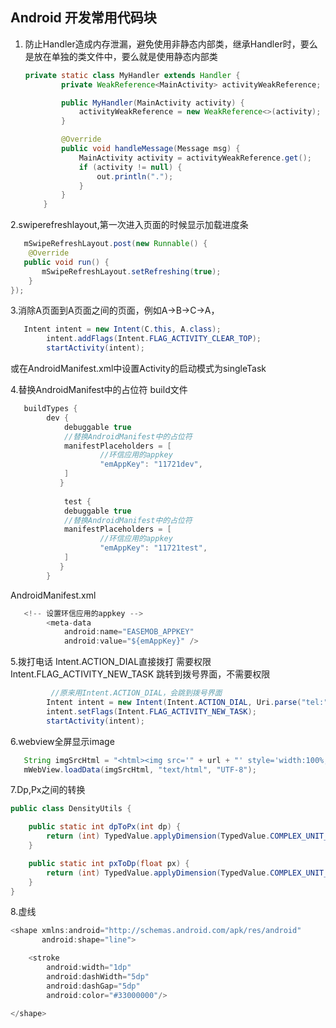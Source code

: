 ## Android 开发常用代码块

1. 防止Handler造成内存泄漏，避免使用非静态内部类，继承Handler时，要么是放在单独的类文件中，要么就是使用静态内部类

   ```java
   private static class MyHandler extends Handler {
           private WeakReference<MainActivity> activityWeakReference;

           public MyHandler(MainActivity activity) {
               activityWeakReference = new WeakReference<>(activity);
           }

           @Override
           public void handleMessage(Message msg) {
               MainActivity activity = activityWeakReference.get();
               if (activity != null) {
                   out.println(".");
               }
           }
       }
   ```

2.swiperefreshlayout,第一次进入页面的时候显示加载进度条
```java
   mSwipeRefreshLayout.post(new Runnable() {
    @Override    
   public void run() {
       mSwipeRefreshLayout.setRefreshing(true);
    }
});
```
3.消除A页面到A页面之间的页面，例如A->B->C->A，
```java
   Intent intent = new Intent(C.this, A.class);
        intent.addFlags(Intent.FLAG_ACTIVITY_CLEAR_TOP);
        startActivity(intent);
```
   或在AndroidManifest.xml中设置Activity的启动模式为singleTask

4.替换AndroidManifest中的占位符
   build文件
```java
   buildTypes {
        dev {
            debuggable true
            //替换AndroidManifest中的占位符
            manifestPlaceholders = [
                    //环信应用的appkey
                    "emAppKey": "11721dev",
            ]
           }
            
            test {
            debuggable true
            //替换AndroidManifest中的占位符
            manifestPlaceholders = [
                    //环信应用的appkey
                    "emAppKey": "11721test",
            ]
           }
        }
```
   AndroidManifest.xml

```java
   <!-- 设置环信应用的appkey -->
        <meta-data
            android:name="EASEMOB_APPKEY"
            android:value="${emAppKey}" />
```
5.拨打电话
   Intent.ACTION_DIAL直接拨打 需要权限
   Intent.FLAG_ACTIVITY_NEW_TASK 跳转到拨号界面，不需要权限
```java
         //原来用Intent.ACTION_DIAL，会跳到拨号界面
        Intent intent = new Intent(Intent.ACTION_DIAL, Uri.parse("tel:" + "10086"));
        intent.setFlags(Intent.FLAG_ACTIVITY_NEW_TASK);
        startActivity(intent);
```
6.webview全屏显示image
```java
   String imgSrcHtml = "<html><img src='" + url + "' style='width:100%;height:auto'/></html>";
   mWebView.loadData(imgSrcHtml, "text/html", "UTF-8");
```

7.Dp,Px之间的转换

```java
public class DensityUtils {

    public static int dpToPx(int dp) {
        return (int) TypedValue.applyDimension(TypedValue.COMPLEX_UNIT_DIP, dp, Resources.getSystem().getDisplayMetrics());
    }

    public static int pxToDp(float px) {
        return (int) TypedValue.applyDimension(TypedValue.COMPLEX_UNIT_PX, px, Resources.getSystem().getDisplayMetrics());
    }
}
```
8.虚线
```java
<shape xmlns:android="http://schemas.android.com/apk/res/android"
       android:shape="line">

    <stroke
        android:width="1dp"
        android:dashWidth="5dp"
        android:dashGap="5dp"
        android:color="#33000000"/>

</shape>
```


